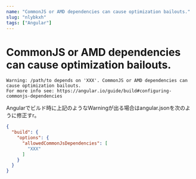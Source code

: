 ```yaml
---
name: "CommonJS or AMD dependencies can cause optimization bailouts."
slug: "nlybkxh"
tags: ["Angular"]
---
```


# CommonJS or AMD dependencies can cause optimization bailouts.

```
Warning: /path/to depends on 'XXX'. CommonJS or AMD dependencies can cause optimization bailouts.
For more info see: https://angular.io/guide/build#configuring-commonjs-dependencies
```

Angularでビルド時に上記のようなWarningが出る場合はangular.jsonを次のように修正すr。

```json
{
  "build": {
    "options": {
      "allowedCommonJsDependencies": [
        "XXX"
      ]
    }
  }
}
```